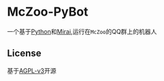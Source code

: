 # McZoo-PyBot
一个基于[Python](https://github.com/python/cpython)和[Mirai](https://github.com/Mirai/Mirai),运行在`McZoo`的QQ群上的机器人

## License
基于[AGPL-v3](https://www.gnu.org/licenses/agpl-3.0.html)开源
